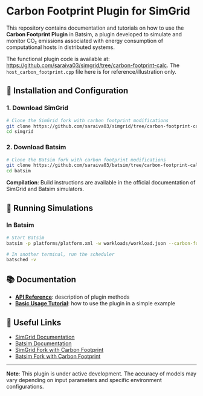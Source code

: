 # Carbon Footprint Plugin for SimGrid

This repository contains documentation and tutorials on how to use the **Carbon Footprint Plugin** in Batsim, a plugin developed to simulate and monitor CO₂ emissions associated with energy consumption of computational hosts in distributed systems.

The functional plugin code is available at: https://github.com/saraiva03/simgrid/tree/carbon-footprint-calc. The `host_carbon_footprint.cpp` file here is for reference/illustration only.

## 🚀 Installation and Configuration

### 1. Download SimGrid
```bash
# Clone the SimGrid fork with carbon footprint modifications
git clone https://github.com/saraiva03/simgrid/tree/carbon-footprint-calc
cd simgrid
```

### 2. Download Batsim
```bash
# Clone the Batsim fork with carbon footprint modifications
git clone https://github.com/saraiva03/batsim/tree/carbon-footprint-calc
cd batsim
```

**Compilation**: Build instructions are available in the official documentation of SimGrid and Batsim simulators.

## 🧪 Running Simulations

### In Batsim
```bash
# Start Batsim
batsim -p platforms/platform.xml -w workloads/workload.json --carbon-footprint

# In another terminal, run the scheduler
batsched -v
```

## 📚 Documentation

- **[API Reference](docs/API.md)**: description of plugin methods
- **[Basic Usage Tutorial](docs/tutorials/basic-usage.md)**: how to use the plugin in a simple example

## 🔗 Useful Links

- [SimGrid Documentation](https://simgrid.org/doc/latest/)
- [Batsim Documentation](https://batsim.readthedocs.io/)
- [SimGrid Fork with Carbon Footprint](https://github.com/saraiva03/simgrid/tree/carbon-footprint-calc)
- [Batsim Fork with Carbon Footprint](https://github.com/saraiva03/batsim/tree/carbon-footprint-calc)

---

**Note**: This plugin is under active development. The accuracy of models may vary depending on input parameters and specific environment configurations.


